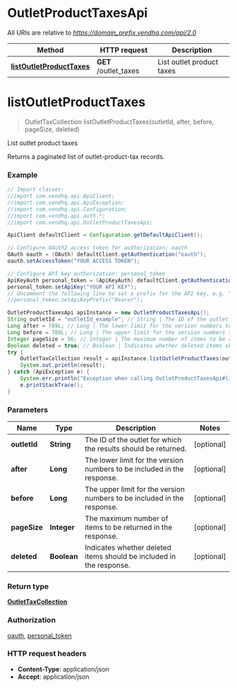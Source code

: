 # OutletProductTaxesApi

All URIs are relative to *https://domain_prefix.vendhq.com/api/2.0*

Method | HTTP request | Description
------------- | ------------- | -------------
[**listOutletProductTaxes**](OutletProductTaxesApi.md#listOutletProductTaxes) | **GET** /outlet_taxes | List outlet product taxes


<a name="listOutletProductTaxes"></a>
# **listOutletProductTaxes**
> OutletTaxCollection listOutletProductTaxes(outletId, after, before, pageSize, deleted)

List outlet product taxes

Returns a paginated list of outlet-product-tax records.

### Example
```java
// Import classes:
//import com.vendhq.api.ApiClient;
//import com.vendhq.api.ApiException;
//import com.vendhq.api.Configuration;
//import com.vendhq.api.auth.*;
//import com.vendhq.api.OutletProductTaxesApi;

ApiClient defaultClient = Configuration.getDefaultApiClient();

// Configure OAuth2 access token for authorization: oauth
OAuth oauth = (OAuth) defaultClient.getAuthentication("oauth");
oauth.setAccessToken("YOUR ACCESS TOKEN");

// Configure API key authorization: personal_token
ApiKeyAuth personal_token = (ApiKeyAuth) defaultClient.getAuthentication("personal_token");
personal_token.setApiKey("YOUR API KEY");
// Uncomment the following line to set a prefix for the API key, e.g. "Bearer" (defaults to null)
//personal_token.setApiKeyPrefix("Bearer");

OutletProductTaxesApi apiInstance = new OutletProductTaxesApi();
String outletId = "outletId_example"; // String | The ID of the outlet for which the results should be returned.
Long after = 789L; // Long | The lower limit for the version numbers to be included in the response.
Long before = 789L; // Long | The upper limit for the version numbers to be included in the response.
Integer pageSize = 56; // Integer | The maximum number of items to be returned in the response.
Boolean deleted = true; // Boolean | Indicates whether deleted items should be included in the response.
try {
    OutletTaxCollection result = apiInstance.listOutletProductTaxes(outletId, after, before, pageSize, deleted);
    System.out.println(result);
} catch (ApiException e) {
    System.err.println("Exception when calling OutletProductTaxesApi#listOutletProductTaxes");
    e.printStackTrace();
}
```

### Parameters

Name | Type | Description  | Notes
------------- | ------------- | ------------- | -------------
 **outletId** | **String**| The ID of the outlet for which the results should be returned. | [optional]
 **after** | **Long**| The lower limit for the version numbers to be included in the response. | [optional]
 **before** | **Long**| The upper limit for the version numbers to be included in the response. | [optional]
 **pageSize** | **Integer**| The maximum number of items to be returned in the response. | [optional]
 **deleted** | **Boolean**| Indicates whether deleted items should be included in the response. | [optional]

### Return type

[**OutletTaxCollection**](OutletTaxCollection.md)

### Authorization

[oauth](../README.md#oauth), [personal_token](../README.md#personal_token)

### HTTP request headers

 - **Content-Type**: application/json
 - **Accept**: application/json

